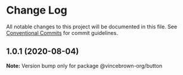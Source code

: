 # Change Log

All notable changes to this project will be documented in this file.
See [Conventional Commits](https://conventionalcommits.org) for commit guidelines.

## 1.0.1 (2020-08-04)

**Note:** Version bump only for package @vincebrown-org/button
